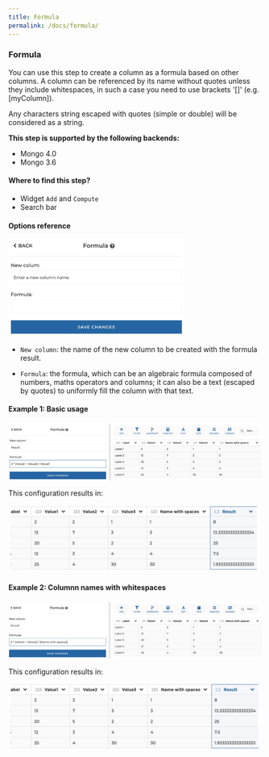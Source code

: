 ```yaml
---
title: Formula
permalink: /docs/formula/
---
```


### Formula

You can use this step to create a column as a formula based on other columns.
A column can be referenced by its name without quotes unless they include
whitespaces, in such a case you need to use brackets '[]' (e.g. \[myColumn]).

Any characters string escaped with quotes (simple or double) will be considered
as a string.

**This step is supported by the following backends:**

- Mongo 4.0
- Mongo 3.6

#### Where to find this step?

- Widget `Add` and `Compute`
- Search bar

#### Options reference

<img src="../../img/docs/user-interface/formula_step_form.jpg" width="350" />

- `New column`: the name of the new column to be created with the formula
  result.

- `Formula`: the formula, which can be an algebraic formula composed of numbers,
  maths operators and columns; it can also be a text (escaped by quotes) to
  uniformly fill the column with that text.

#### Example 1: Basic usage

<img src="../../img/docs/user-interface/formula_example_conf_1.jpg" width="750" />

This configuration results in:

<img src="../../img/docs/user-interface/formula_example_result_1.jpg" width="500" />

#### Example 2: Columnn names with whitespaces

<img src="../../img/docs/user-interface/formula_example_conf_2.jpg" width="750" />

This configuration results in:

<img src="../../img/docs/user-interface/formula_example_result_2.jpg" width="500" />

